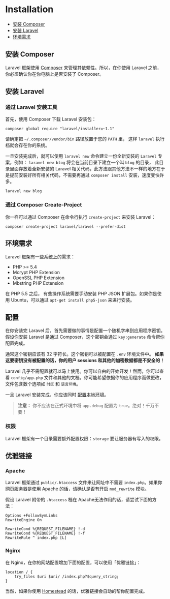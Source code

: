 # Installation

- [安装 Composer](#install-composer)
- [安装 Laravel](#install-laravel)
- [环境需求](#server-requirements)

<a name="install-composer"></a>
## 安装 Composer

Laravel 框架使用 [Composer](http://getcomposer.org) 来管理其依赖性。所以，在你使用 Laravel 之前，你必须确认你在你电脑上是否安装了 Composer。

<a name="install-laravel"></a>
## 安装 Laravel

### 通过 Laravel 安装工具

首先，使用 Composer 下载 Laravel 安装包：

	composer global require "laravel/installer=~1.1"

请确定把 `~/.composer/vendor/bin` 路径放置于您的 `PATH` 里， 这样 `laravel` 执行档就会存在你的系统。

一旦安装完成后，就可以使用 `laravel new` 命令建立一份全新安装的 `Laravel` 专案，例如： `laravel new blog` 将会在当前目录下建立一个叫 `blog` 的目录， 此目录里面存放着全新安装的 Laravel 相关代码，此方法跟其他方法不一样的地方在于是提前安装好所有相关代码，不需要再通过 `composer install` 安装，速度变快许多。

	laravel new blog

### 通过 Composer Create-Project

你一样可以通过 Composer 在命令行执行 `create-project` 来安装 Laravel：

	composer create-project laravel/laravel --prefer-dist

<a name="server-requirements"></a>
## 环境需求

Laravel 框架有一些系统上的需求：

- PHP >= 5.4
- Mcrypt PHP Extension
- OpenSSL PHP Extension
- Mbstring PHP Extension

在 PHP 5.5 之后， 有些操作系统需要手动安装 PHP JSON 扩展包。如果你是使用 Ubuntu，可以通过 `apt-get install php5-json` 来进行安装。

<a name="configuration"></a>
## 配置

在你安装完 Laravel 后，首先需要做的事情是配置一个随机字串到应用程序密钥。假设你安装 Laravel 是通过 Composer，这个密钥会通过 `key:generate` 命令帮你配置完成。

通常这个密钥应该有 32 字符长。这个密钥可以被配置在 `.env` 环境文件中。 **如果这要密钥没有被配置的话，你的用户 sessions 和其他的加密数据都是不安全的！**

Laravel 几乎不需配置就可以马上使用。你可以自由的开始开发！然而，你可以查看 `config/app.php` 文件和其他的文档。你可能希望依据你的应用程序而做更改，文件包含数个选项如 `时区` 和 `语言环境`。

一旦 Laravel 安装完成，你应该同时 [配置本地环境](/docs/5.0/configuration#environment-configuration)。

> **注意：** 你不应该在正式环境中将 `app.debug` 配置为 `true`。绝对！千万不要！

<a name="permissions"></a>
### 权限

Laravel 框架有一个目录需要额外配置权限：`storage` 要让服务器有写入的权限。

<a name="pretty-urls"></a>
## 优雅链接

### Apache

Laravel 框架通过 `public/.htaccess` 文件来让网址中不需要 `index.php`。如果你网页服务器是使用 Apache 的话，请确认是否有开启 `mod_rewrite` 模块。

假设 Laravel 附带的 `.htaccess` 档在 Apache无法作用的话，请尝试下面的方法：

	Options +FollowSymLinks
	RewriteEngine On

	RewriteCond %{REQUEST_FILENAME} !-d
	RewriteCond %{REQUEST_FILENAME} !-f
	RewriteRule ^ index.php [L]

### Nginx

在 Nginx，在你的网站配置增加下面的配置，可以使用「优雅链接」：

    location / {
        try_files $uri $uri/ /index.php?$query_string;
    }

当然，如果你使用 [Homestead](/docs/5.0/homestead) 的话，优雅链接会自动的帮你配置完成。
